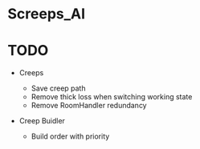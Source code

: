 # Screeps_AI

# TODO
  * Creeps
    - Save creep path
	- Remove thick loss when switching working state
	- Remove RoomHandler redundancy
  
  * Creep Buidler
    - Build order with priority
